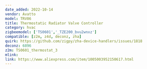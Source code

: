 ```yaml
---
date_added: 2022-10-14
vendor: Avatto
model: TRV06
title: Thermostatic Radiator Valve Controller
category: hvac
zigbeemodel: ['TS0601','_TZE200_bvu2wnxz']
compatible: [z2m, z4d, deconz, zha]
quirk: https://github.com/zigpy/zha-device-handlers/issues/1818
deconz: 6896
z2m: TS0601_thermostat_3
mlink: 
link: https://www.aliexpress.com/item/1005003952150617.html
---
```

